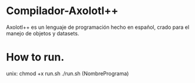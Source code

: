 # Compilador-Axolotl++
Axolotl++ es un lenguaje de programación hecho en español, crado para el manejo de objetos y datasets.

# How to run.
unix:
chmod +x run.sh
./run.sh (NombrePrograma)
